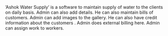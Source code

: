 ’Ashok Water Supply’ is a software to maintain  supply of water to the clients on daily basis. Admin can also add details. He can also maintain bills of  customers. Admin can add images to the gallery. He can also have credit information about the customers . Admin does external billing here. Admin can  assign work to workers.
